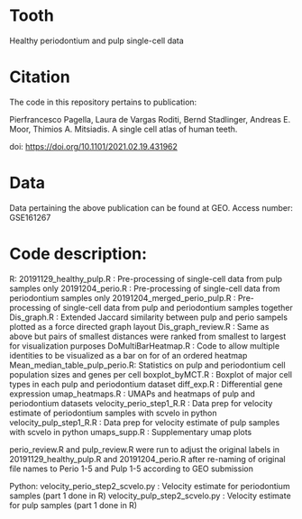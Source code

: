 # Tooth
Healthy periodontium and pulp single-cell data

# Citation

The code in this repository pertains to publication:

Pierfrancesco Pagella, Laura de Vargas Roditi, Bernd Stadlinger, Andreas E. Moor, Thimios A. Mitsiadis. A single cell atlas of human teeth.

doi: https://doi.org/10.1101/2021.02.19.431962 

# Data

Data pertaining the above publication can be found at GEO. Access number: GSE161267

# Code description: 
R:
20191129_healthy_pulp.R       : Pre-processing of single-cell data from pulp samples only
20191204_perio.R              : Pre-processing of single-cell data from periodontium samples only
20191204_merged_perio_pulp.R  : Pre-processing of single-cell data from pulp and periodontium samples together
Dis_graph.R                   : Extended Jaccard similarity between pulp and perio sampels plotted as a force directed graph layout 
Dis_graph_review.R            : Same as above but pairs of smallest distances were ranked from smallest to largest for visualization purposes
DoMultiBarHeatmap.R           : Code to allow multiple identities to be visualized as a bar on for of an ordered heatmap
Mean_median_table_pulp_perio.R: Statistics on pulp and periodontium cell population sizes and genes per cell 
boxplot_byMCT.R               : Boxplot of major cell types in each pulp and periodontium dataset
diff_exp.R                    : Differential gene expression
umap_heatmaps.R               : UMAPs and heatmaps of pulp and periodontium datasets
velocity_perio_step1_R.R      : Data prep for velocity estimate of periodontium samples with scvelo in python
velocity_pulp_step1_R.R       : Data prep for velocity estimate of pulp samples with scvelo in python
umaps_supp.R                  : Supplementary umap plots

perio_review.R and pulp_review.R were run to adjust the original labels in 20191129_healthy_pulp.R and 20191204_perio.R after re-naming of original file names to Perio 1-5 and Pulp 1-5 according to GEO submission

Python:
velocity_perio_step2_scvelo.py              : Velocity estimate for periodontium samples (part 1 done in R)
velocity_pulp_step2_scvelo.py               : Velocity estimate for pulp samples (part 1 done in R)
